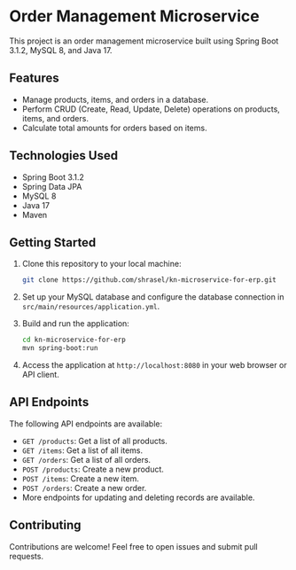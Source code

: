 # Order Management Microservice

This project is an order management microservice built using Spring Boot 3.1.2, MySQL 8, and Java 17.

## Features

- Manage products, items, and orders in a database.
- Perform CRUD (Create, Read, Update, Delete) operations on products, items, and orders.
- Calculate total amounts for orders based on items.

## Technologies Used

- Spring Boot 3.1.2
- Spring Data JPA
- MySQL 8
- Java 17
- Maven

## Getting Started

1. Clone this repository to your local machine:

    ```bash
    git clone https://github.com/shrasel/kn-microservice-for-erp.git
    ```

2. Set up your MySQL database and configure the database connection in `src/main/resources/application.yml`.

3. Build and run the application:

    ```bash
    cd kn-microservice-for-erp
    mvn spring-boot:run
    ```

4. Access the application at `http://localhost:8080` in your web browser or API client.

## API Endpoints

The following API endpoints are available:

- `GET /products`: Get a list of all products.
- `GET /items`: Get a list of all items.
- `GET /orders`: Get a list of all orders.
- `POST /products`: Create a new product.
- `POST /items`: Create a new item.
- `POST /orders`: Create a new order.
- More endpoints for updating and deleting records are available.

## Contributing

Contributions are welcome! Feel free to open issues and submit pull requests.

